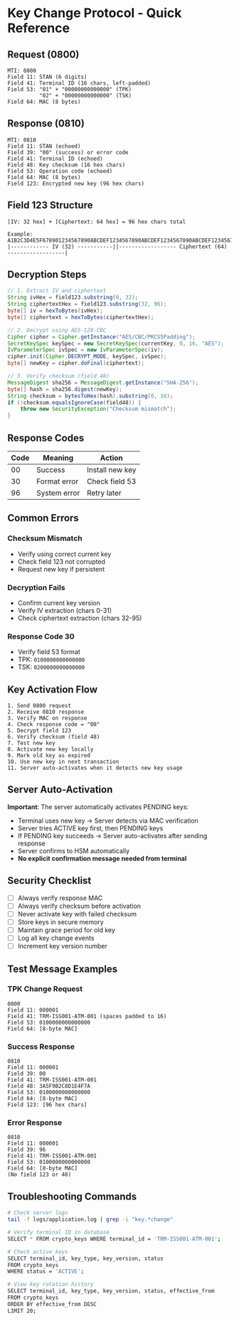 # Key Change Protocol - Quick Reference

## Request (0800)

```
MTI: 0800
Field 11: STAN (6 digits)
Field 41: Terminal ID (16 chars, left-padded)
Field 53: "01" + "00000000000000" (TPK)
          "02" + "00000000000000" (TSK)
Field 64: MAC (8 bytes)
```

## Response (0810)

```
MTI: 0810
Field 11: STAN (echoed)
Field 39: "00" (success) or error code
Field 41: Terminal ID (echoed)
Field 48: Key checksum (16 hex chars)
Field 53: Operation code (echoed)
Field 64: MAC (8 bytes)
Field 123: Encrypted new key (96 hex chars)
```

## Field 123 Structure

```
[IV: 32 hex] + [Ciphertext: 64 hex] = 96 hex chars total

Example:
A1B2C3D4E5F678901234567890ABCDEF1234567890ABCDEF1234567890ABCDEF1234567890ABCDEF1234567890ABCDEF
|------------ IV (32) -----------||------------------ Ciphertext (64) ------------------|
```

## Decryption Steps

```java
// 1. Extract IV and ciphertext
String ivHex = field123.substring(0, 32);
String ciphertextHex = field123.substring(32, 96);
byte[] iv = hexToBytes(ivHex);
byte[] ciphertext = hexToBytes(ciphertextHex);

// 2. Decrypt using AES-128-CBC
Cipher cipher = Cipher.getInstance("AES/CBC/PKCS5Padding");
SecretKeySpec keySpec = new SecretKeySpec(currentKey, 0, 16, "AES");
IvParameterSpec ivSpec = new IvParameterSpec(iv);
cipher.init(Cipher.DECRYPT_MODE, keySpec, ivSpec);
byte[] newKey = cipher.doFinal(ciphertext);

// 3. Verify checksum (field 48)
MessageDigest sha256 = MessageDigest.getInstance("SHA-256");
byte[] hash = sha256.digest(newKey);
String checksum = bytesToHex(hash).substring(0, 16);
if (!checksum.equalsIgnoreCase(field48)) {
    throw new SecurityException("Checksum mismatch");
}
```

## Response Codes

| Code | Meaning | Action |
|------|---------|--------|
| 00 | Success | Install new key |
| 30 | Format error | Check field 53 |
| 96 | System error | Retry later |

## Common Errors

### Checksum Mismatch
- Verify using correct current key
- Check field 123 not corrupted
- Request new key if persistent

### Decryption Fails
- Confirm current key version
- Verify IV extraction (chars 0-31)
- Check ciphertext extraction (chars 32-95)

### Response Code 30
- Verify field 53 format
- TPK: `0100000000000000`
- TSK: `0200000000000000`

## Key Activation Flow

```
1. Send 0800 request
2. Receive 0810 response
3. Verify MAC on response
4. Check response code = "00"
5. Decrypt field 123
6. Verify checksum (field 48)
7. Test new key
8. Activate new key locally
9. Mark old key as expired
10. Use new key in next transaction
11. Server auto-activates when it detects new key usage
```

## Server Auto-Activation

**Important**: The server automatically activates PENDING keys:

- Terminal uses new key → Server detects via MAC verification
- Server tries ACTIVE key first, then PENDING keys
- If PENDING key succeeds → Server auto-activates after sending response
- Server confirms to HSM automatically
- **No explicit confirmation message needed from terminal**

## Security Checklist

- [ ] Always verify response MAC
- [ ] Always verify checksum before activation
- [ ] Never activate key with failed checksum
- [ ] Store keys in secure memory
- [ ] Maintain grace period for old key
- [ ] Log all key change events
- [ ] Increment key version number

## Test Message Examples

### TPK Change Request
```
0800
Field 11: 000001
Field 41: TRM-ISS001-ATM-001 (spaces padded to 16)
Field 53: 0100000000000000
Field 64: [8-byte MAC]
```

### Success Response
```
0810
Field 11: 000001
Field 39: 00
Field 41: TRM-ISS001-ATM-001
Field 48: 3A5F9B2C8D1E4F7A
Field 53: 0100000000000000
Field 64: [8-byte MAC]
Field 123: [96 hex chars]
```

### Error Response
```
0810
Field 11: 000001
Field 39: 96
Field 41: TRM-ISS001-ATM-001
Field 53: 0100000000000000
Field 64: [8-byte MAC]
(No field 123 or 48)
```

## Troubleshooting Commands

```bash
# Check server logs
tail -f logs/application.log | grep -i "key.*change"

# Verify terminal ID in database
SELECT * FROM crypto_keys WHERE terminal_id = 'TRM-ISS001-ATM-001';

# Check active keys
SELECT terminal_id, key_type, key_version, status
FROM crypto_keys
WHERE status = 'ACTIVE';

# View key rotation history
SELECT terminal_id, key_type, key_version, status, effective_from
FROM crypto_keys
ORDER BY effective_from DESC
LIMIT 20;
```
